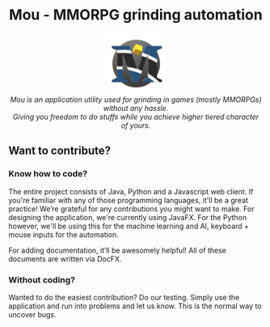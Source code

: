 <h1 align="center">Mou - MMORPG grinding automation</h1> 
  
  <p align="center" font="italics">
  <img src="/logo/Mou.png" alt="mou-logo" width="120px" height="120px" style="max-width:100%;"><Br>
  <i>Mou is an application utility used for grinding in games (mostly MMORPGs) without any hassle.<Br>
    Giving you freedom to do stuffs while you achieve higher tiered character of yours. </i>
</p>

<h2 > Want to contribute? </h2>
<h3>Know how to code?</h3>
<p>The entire project consists of Java, Python and a Javascript web client. If you're familiar with any of those programming languages, it'll be a great practice! We’re grateful for any contributions you might want to make. For designing the application, we're currently using JavaFX. For the Python however, we'll be using this for the machine learning and AI, keyboard + mouse inputs for the automation.<br>

For adding documentation, it’ll be awesomely helpful! All of these documents are written via DocFX. <br>
</p>
<h3>Without coding?</h3>
<p>Wanted to do the easiest contribution? Do our testing. Simply use the application and run into problems and let us know. This is the normal way to uncover bugs.</p>





